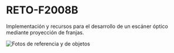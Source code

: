 # RETO-F2008B
Implementación y recursos para el desarrollo de un escáner óptico mediante proyección de franjas.


![Fotos de referencia y de objetos]([https://drive.google.com/uc?export=view&id=1A2B3C4D5E6F](https://drive.google.com/drive/folders/11583_AObBlUrEeElSTtunKcDC9p-Vf93?usp=sharing))

